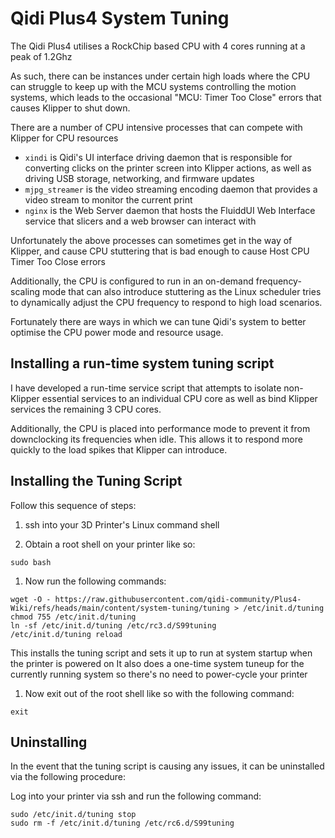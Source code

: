 # Qidi Plus4 System Tuning

The Qidi Plus4 utilises a RockChip based CPU with 4 cores running at a peak of 1.2Ghz

As such, there can be instances under certain high loads where the CPU can struggle to keep up with the MCU systems controlling the motion systems,
which leads to the occasional "MCU: Timer Too Close" errors that causes Klipper to shut down.

There are a number of CPU intensive processes that can compete with Klipper for CPU resources

- `xindi` is Qidi's UI interface driving daemon that is responsible for converting clicks on the printer screen into Klipper actions, as well as driving USB storage, networking, and firmware updates
- `mjpg_streamer` is the video streaming encoding daemon that provides a video stream to monitor the current print
- `nginx` is the Web Server daemon that hosts the FluiddUI Web Interface service that slicers and a web browser can interact with

Unfortunately the above processes can sometimes get in the way of Klipper, and cause CPU stuttering that is bad enough to cause Host CPU Timer Too Close errors

Additionally, the CPU is configured to run in an on-demand frequency-scaling mode that can also introduce
stuttering as the Linux scheduler tries to dynamically adjust the CPU frequency to respond to high load scenarios.

Fortunately there are ways in which we can tune Qidi's system to better optimise the CPU power mode and resource usage.

## Installing a run-time system tuning script

I have developed a run-time service script that attempts to isolate non-Klipper essential services to an individual CPU core
as well as bind Klipper services the remaining 3 CPU cores.

Additionally, the CPU is placed into performance mode to prevent it from downclocking its frequencies when idle.  This allows it
to respond more quickly to the load spikes that Klipper can introduce.

## Installing the Tuning Script

Follow this sequence of steps:

1. ssh into your 3D Printer's Linux command shell

1. Obtain a root shell on your printer like so:

```
sudo bash
```

1. Now run the following commands:

```
wget -O - https://raw.githubusercontent.com/qidi-community/Plus4-Wiki/refs/heads/main/content/system-tuning/tuning > /etc/init.d/tuning
chmod 755 /etc/init.d/tuning
ln -sf /etc/init.d/tuning /etc/rc3.d/S99tuning
/etc/init.d/tuning reload

```
This installs the tuning script and sets it up to run at system startup when the printer is powered on
It also does a one-time system tuneup for the currently running system so there's no need to power-cycle your printer

1. Now exit out of the root shell like so with the following command:

```
exit
```


## Uninstalling

In the event that the tuning script is causing any issues, it can be uninstalled via the following procedure:

Log into your printer via ssh and run the following command:

```
sudo /etc/init.d/tuning stop
sudo rm -f /etc/init.d/tuning /etc/rc6.d/S99tuning
```
